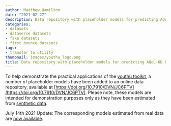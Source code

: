 ```yaml
---
author: Matthew Hamilton
date: "2021-02-27"
description: Data repository with placeholder models for predicting AQoL-6D health utility now available
categories:
- datasets
- dataverse datasets
- fake datasets
- first bounce datasets
tags:
- transfer to utility
thumbnail: images/youthu_logo.png
title: Data repository with placeholder models for predicting AQoL-6D health utility now available
---
```


To help demonstrate the practical applications of the [youthu toolkit](https://ready4-dev.github.io/youthu/index.html), a number of placeholder models have been added to an online data repository, available at [https://doi.org/10.7910/DVN/JC6PTV](https://doi.org/10.7910/DVN/JC6PTV). Please note, these models are intended for demonstration purposes only as they have been estimated from [synthetic data](../youthvars-population-ds/). 

July 14th 2021 Update: 
The corresponding models estimated from real data are [now available](../youthu-ds-aqol6d/).




